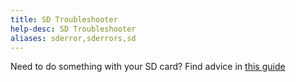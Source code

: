 ```yaml
---
title: SD Troubleshooter
help-desc: SD Troubleshooter
aliases: sderror,sderrors,sd
---
```


Need to do something with your SD card? Find advice in [this guide](https://3ds.eiphax.tech/sd)
